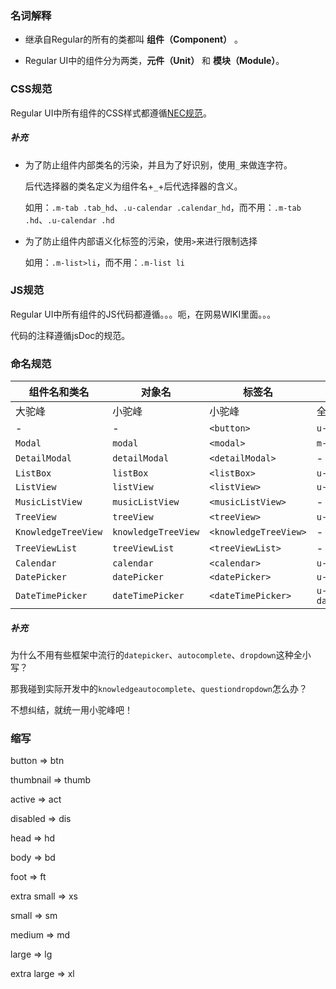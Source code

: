 ### 名词解释

- 继承自Regular的所有的类都叫 **组件（Component）** 。

- Regular UI中的组件分为两类，**元件（Unit）** 和 **模块（Module）**。

### CSS规范

Regular UI中所有组件的CSS样式都遵循[NEC规范](http://nec.netease.com/standard/css-sort.html)。

##### 补充

- 为了防止组件内部类名的污染，并且为了好识别，使用`_`来做连字符。

  后代选择器的类名定义为组件名+`_`+后代选择器的含义。

  如用：`.m-tab .tab_hd`、`.u-calendar .calendar_hd`，而不用：`.m-tab .hd`、`.u-calendar .hd`

- 为了防止组件内部语义化标签的污染，使用`>`来进行限制选择

  如用：`.m-list>li`，而不用：`.m-list li`

### JS规范

Regular UI中所有组件的JS代码都遵循。。。呃，在网易WIKI里面。。。

代码的注释遵循jsDoc的规范。

### 命名规范

| 组件名和类名      | 对象名         | 标签名       | CSS类名        |　JS文件名  |  CSS文件名  |
| ------------------  | ------------------ | ------------------ | ---------------- | ------- | ------- |
| 大驼峰              | 小驼峰             | 小驼峰           | 全小写           | 与标签名一致 | 与CSS类名一致 |
| -             | -           | `<button>`            | `u-btn`  | - | `btn.mcss` |
| `Modal`             | `modal`            | `<modal>`            | `m-modal`  | `modal.js` | `modal.mcss` |
| `DetailModal`       | `detailModal`      | `<detailModal>`      | - | `detailModal.js` | - |
| `ListBox`           | `listBox`          | `<listBox>`          | `u-listbox` | `listBox.js` | `listbox.mcss` |
| `ListView`          | `listView`         | `<listView>`         | `u-listview` | `listView.js` | `listview.mcss` |
| `MusicListView`     | `musicListView`    | `<musicListView>`    | - | `musicListView.js` | - |
| `TreeView`          | `treeView`         | `<treeView>`         | `u-treeview` | `treeView.js` | `treeview.mcss` |
| `KnowledgeTreeView` | `knowledgeTreeView`| `<knowledgeTreeView>`| -         | `knowledgeTreeView.js` | - |
| `TreeViewList`      | `treeViewList`     | `<treeViewList>`     | -     | - | - |
| `Calendar`          | `calendar`         | `<calendar>`         | `u-calendar`         | `calendar.js` | `calendar.mcss` |
| `DatePicker`        | `datePicker`       | `<datePicker>`       | `u-datepicker`       | `datePicker.js` | `datepicker.mcss` |
| `DateTimePicker`    | `dateTimePicker`   | `<dateTimePicker>`   | `u-datetimepicker`   | `dateTimePicker.js` | `datetimepicker.mcss` |

##### 补充

为什么不用有些框架中流行的`datepicker`、`autocomplete`、`dropdown`这种全小写？

那我碰到实际开发中的`knowledgeautocomplete`、`questiondropdown`怎么办？

不想纠结，就统一用小驼峰吧！


### 缩写

button => btn

thumbnail => thumb

active => act

disabled => dis

head => hd

body => bd

foot => ft


extra small => xs

small => sm

medium => md

large => lg

extra large => xl
